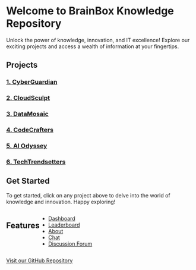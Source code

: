 # Welcome to BrainBox Knowledge Repository

Unlock the power of knowledge, innovation, and IT excellence! Explore our exciting projects and access a wealth of information at your fingertips.

## Projects

### [1. CyberGuardian](cyberguardian.md)

### [2. CloudSculpt](cloudsculpt.md)

### [3. DataMosaic](datamosaic.md)

### [4. CodeCrafters](codecrafters.md)

### [5. AI Odyssey](aiodyssey.md)

### [6. TechTrendsetters](techtrendsetters.md)

## Get Started

To get started, click on any project above to delve into the world of knowledge and innovation. Happy exploring!

<div style="display: flex;">

## Features

- [Dashboard](index.md)
- [Leaderboard](leaderboard.md)
- [About](about.md)
- [Chat](chat.md)
- [Discussion Forum](discussion.md)

</div>

[Visit our GitHub Repository](https://github.com/your-organization-name/your-knowledge-repo)
